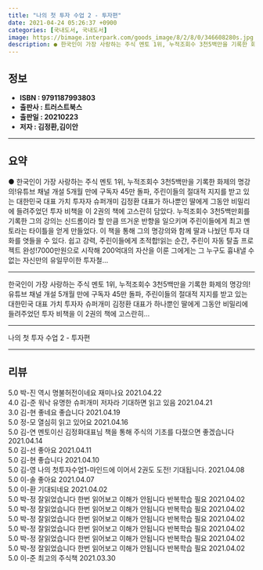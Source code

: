 ```yaml
---
title: "나의 첫 투자 수업 2 - 투자편"
date: 2021-04-24 05:26:37 +0900
categories: [국내도서, 국내도서]
image: https://bimage.interpark.com/goods_image/8/2/8/0/346608280s.jpg
description: ● 한국인이 가장 사랑하는 주식 멘토 1위, 누적조회수 3천5백만을 기록한 화제의 명강의!유튜브 채널 개설 5개월 만에 구독자 45만 돌파, 주린이들의 절대적 지지를 받고 있는 대한민국 대표 가치 투자자 슈퍼개미 김정환 대표가 하나뿐인 딸에게 그동안 비밀리에 들려주었던 투자 비책을 이
---
```


## **정보**

- **ISBN : 9791187993803**
- **출판사 : 트러스트북스**
- **출판일 : 20210223**
- **저자 : 김정환,김이안**

------



## **요약**

●  한국인이 가장 사랑하는 주식 멘토 1위, 누적조회수 3천5백만을 기록한 화제의 명강의!유튜브 채널 개설 5개월 만에 구독자 45만 돌파, 주린이들의 절대적 지지를 받고 있는 대한민국 대표 가치 투자자 슈퍼개미 김정환 대표가 하나뿐인 딸에게 그동안 비밀리에 들려주었던 투자 비책을 이 2권의 책에 고스란히 담았다. 누적조회수 3천5백만회를 기록한 그의 강의는 신드롬이라 할 만큼 뜨거운 반향을 일으키며 주린이들에게 최고 멘토라는 타이틀을 얻게 만들었다. 이 책을 통해 그의 명강의와 함께 딸과 나눴던 투자 대화를 엿들을 수 있다. 쉽고 강력, 주린이들에게 초적합!읽는 순간, 주린이 자동 탈출 프로젝트 완성!7000만원으로 시작해 200억대의 자산을 이룬 그에게는 그 누구도 흉내낼 수 없는 자신만의 유일무이한 투자철...

------

한국인이 가장 사랑하는 주식 멘토 1위,
누적조회수 3천5백만을 기록한 화제의 명강의!유튜브 채널 개설 5개월 만에 구독자 45만 돌파, 주린이들의 절대적 지지를 받고 있는 대한민국 대표 가치 투자자 슈퍼개미 김정환 대표가 하나뿐인 딸에게 그동안 비밀리에 들려주었던 투자 비책을 이 2권의 책에 고스란히... 

------


나의 첫 투자 수업 2 - 투자편 

------


## **리뷰** 

5.0 박-진 역시 명불허전이네요 재미나요 2021.04.22 <br/>4.0 김-준 워낙 유명한 슈퍼개미 저자라 기대하면 읽고 있음 2021.04.21 <br/>3.0 김-현 좋네요 좋습니다 2021.04.19 <br/>5.0 정-모 열심히 읽고 있어요 2021.04.16 <br/>5.0 김-연 멘토이신 김정화대표님 책을 통해 주식의 기초를 다졌으면 좋겠습니다  2021.04.14 <br/>5.0 김-선 좋아요 2021.04.11 <br/>5.0 김-현 좋습니다 2021.04.10 <br/>5.0 김-영 나의 첫투자수업1-마인드에 이어서 2권도 도전!
기대됩니다. 2021.04.08 <br/>5.0 이-솔 좋아요 2021.04.07 <br/>5.0 이-환 기대되네요 2021.04.02 <br/>5.0 박-정 잘읽었습니다 한번 읽어보고 이해가 안됩니다 반복학습 필요 2021.04.02 <br/>5.0 박-정 잘읽었습니다 한번 읽어보고 이해가 안됩니다 반복학습 필요 2021.04.02 <br/>5.0 박-정 잘읽었습니다 한번 읽어보고 이해가 안됩니다 반복학습 필요 2021.04.02 <br/>5.0 박-정 잘읽었습니다 한번 읽어보고 이해가 안됩니다 반복학습 필요 2021.04.02 <br/>5.0 박-정 잘읽었습니다 한번 읽어보고 이해가 안됩니다 반복학습 필요 2021.04.02 <br/>5.0 박-정 잘읽었습니다 한번 읽어보고 이해가 안됩니다 반복학습 필요 2021.04.02 <br/>5.0 이-준 최고의 주식책 2021.03.30 <br/>